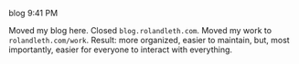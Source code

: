 blog
9:41 PM

Moved my blog here. Closed `blog.rolandleth.com`. Moved my work to `rolandleth.com/work`. Result: more organized, easier to maintain, but, most importantly, easier for everyone to interact with everything.